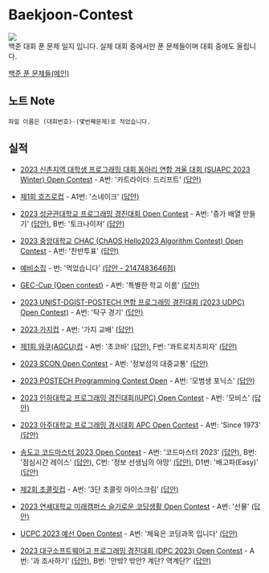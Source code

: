# Baekjoon-Contest
<a href='https://solved.ac/profile/dongmin'><img src="https://img.shields.io/badge/Python-3776AB?style=flat&logo=Python&logoColor=white"/></a><br>
백준 대회 푼 문제 일지 입니다. 실제 대회 중에서만 푼 문제들이며 대회 중에도 올립니다.

<a href='https://github.com/DM-09/BaekjoonCode'>백준 푼 문제들(메인)</a>

## 노트 Note
    파일 이름은 (대회번호)-(몇번째문제)로 적었습니다.

## 실적
- <a href='https://www.acmicpc.net/contest/view/951'>2023 신촌지역 대학생 프로그래밍 대회 동아리 연합 겨울 대회 (SUAPC 2023 Winter) Open Contest</a> - A번: '카트라이더: 드리프트' <a href='https://github.com/happydm09/Baekjoon-Contest/blob/main/951-1(A).py'>(답안)</a>

- <a href='https://www.acmicpc.net/contest/view/956'>제1회 흐즈로컵</a> - A1번: '스네이크' <a href='https://github.com/happydm09/Baekjoon-Contest/blob/main/956-1(A1).py'>(답안)</a>

- <a href='https://www.acmicpc.net/contest/view/958'>2023 성균관대학교 프로그래밍 경진대회 Open Contest</a> - A번: '증가 배열 만들기' <a href='https://github.com/happydm09/Baekjoon-Contest/blob/main/958-1(A).py'>(답안)</a>, B번: '토크나이저' <a href='https://github.com/happydm09/Baekjoon-Contest/blob/main/958-2(B).py'>(답안)</a>

- <a href='https://www.acmicpc.net/contest/view/960'>2023 중앙대학교 CHAC (ChAOS Hello2023 Algorithm Contest) Open Contest</a> - A번: '찬반투표' <a href='https://github.com/happydm09/Baekjoon-Contest/blob/main/960-1(A).py'>(답안)</a>

- <a href='https://www.acmicpc.net/contest/view/973'>예비소집</a> - 번: '먹었습니다' <a href='https://github.com/happydm09/Baekjoon-Contest/blob/main/973-1().txt'>(답안 - 2147483646점)</a>

- <a href='https://www.acmicpc.net/contest/view/978'>GEC-Cup (Open contest)</a> - A번: '특별한 학교 이름' <a href='https://github.com/happydm09/Baekjoon-Contest/blob/main/978-1(A).py'>(답안)</a>

- <a href='https://www.acmicpc.net/contest/view/970'>2023 UNIST-DGIST-POSTECH 연합 프로그래밍 경진대회 (2023 UDPC) Open Contest)</a> - A번: '탁구 경기' <a href='https://github.com/happydm09/Baekjoon-Contest/blob/main/970-1(A).py'>(답안)</a>

- <a href='https://www.acmicpc.net/contest/view/963'>2023 가지컵</a> - A번: '가지 교배' <a href='https://github.com/happydm09/Baekjoon-Contest/blob/main/963-1(A).py'>(답안)</a>

- <a href='https://www.acmicpc.net/contest/view/967'>제1회 와쿠(AGCU)컵</a> - A번: '초코바' <a href='https://github.com/happydm09/Baekjoon-Contest/blob/main/967-1(A).py'>(답안)</a>, F번: '콰트로치즈피자' <a href='https://github.com/happydm09/Baekjoon-Contest/blob/main/967-6(F).py'>(답안)</a>

- <a href='https://www.acmicpc.net/contest/view/999'>2023 SCON Open Contest</a> - A번: '정보섬의 대중교통' <a href='https://github.com/happydm09/Baekjoon-Contest/blob/main/999-1(A).py'>(답안)</a>

- <a href='https://www.acmicpc.net/contest/view/1014'>2023 POSTECH Programming Contest Open</a> - A번: '모범생 포닉스' <a href='https://github.com/happydm09/Baekjoon-Contest/blob/main/1014-1(A).py'>(답안)</a>

- <a href='https://www.acmicpc.net/contest/view/987'>2023 인하대학교 프로그래밍 경진대회(IUPC) Open Contest</a> - A번: '모비스' <a href='https://github.com/happydm09/Baekjoon-Contest/blob/main/987-1(A).py'>(답안)</a>

- <a href='https://www.acmicpc.net/contest/view/1013'>2023 아주대학교 프로그래밍 경시대회 APC Open Contest</a> - A번: 'Since 1973' <a href='https://github.com/happydm09/Baekjoon-Contest/blob/main/1013-1(A).py'>(답안)</a>

- <a href='https://www.acmicpc.net/contest/view/1029'>송도고 코드마스터 2023 Open Contest</a> - A번: '코드마스터 2023' <a href='https://github.com/happydm09/Baekjoon-Contest/blob/main/1029-1(A).py'>(답안)</a>, B번: '점심시간 레이스' <a href='https://github.com/happydm09/Baekjoon-Contest/blob/main/1029-2(B).py'>(답안)</a>, C번: '정보 선생님의 야망' <a href='https://github.com/happydm09/Baekjoon-Contest/blob/main/1029-3(C).py'>(답안)</a>, D1번: '배고파(Easy)' <a href='https://github.com/happydm09/Baekjoon-Contest/blob/main/1029-4(D1).py'>(답안)</a>


- <a href='https://www.acmicpc.net/contest/view/1056'>제2회 초콜릿컵</a> - A번: '3단 초콜릿 아이스크림' <a href='https://github.com/happydm09/Baekjoon-Contest/blob/main/1056-1(A).py'>(답안)</a>

- <a href='https://www.acmicpc.net/contest/view/1073'>2023 연세대학교 미래캠퍼스 슬기로운 코딩생활 Open Contest</a> - A번: '선물' <a href='https://github.com/happydm09/Baekjoon-Contest/blob/main/1073-1(A).py'>(답안)</a>

- <a href='https://www.acmicpc.net/contest/view/1068'>UCPC 2023 예선 Open Contest</a> - A번: '체육은 코딩과목 입니다' <a href='https://github.com/happydm09/Baekjoon-Contest/blob/main/1068-1(A).py'>(답안)</a>

- <a href='https://www.acmicpc.net/contest/view/1063'>2023 대구소프트웨어고 프로그래밍 경진대회 (DPC 2023) Open Contest</a> - A번: '과 조사하기' <a href='https://github.com/happydm09/Baekjoon-Contest/blob/main/1063-1(A).py'>(답안)</a>, B번: '안밖? 밖안? 계단? 역계단?' <a href='https://github.com/happydm09/Baekjoon-Contest/blob/main/1063-2(B).py'>(답안)</a>
